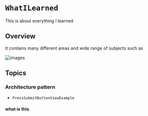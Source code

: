 # ``WhatILearned``

This is about everything I learned

## Overview

It contains many different areas and wide range of subjects such as

![images](lion1)

## Topics

### Architecture pattern

- ``PressSubmitButtonViewExample``

#### what is this

